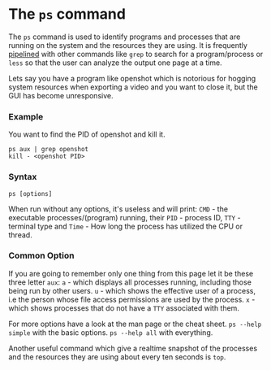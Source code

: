 # The `ps` command

The `ps` command is used to identify programs and processes that are running on the system and the resources they are using. It is frequently [pipelined](<https://en.wikipedia.org/wiki/Pipeline_(Unix)>) with other commands like `grep` to search for a program/process or `less` so that the user can analyze the output one page at a time.

Lets say you have a program like openshot which is notorious for hogging system resources when exporting a video and you want to close it, but the GUI has become unresponsive.

### Example

You want to find the PID of openshot and kill it.

```
ps aux | grep openshot
kill - <openshot PID>
```

### Syntax

`ps [options]`

When run without any options, it's useless and will print: `CMD` - the executable processes/(program) running, their `PID` - process ID, `TTY` - terminal type and `Time` - How long the process has utilized the CPU or thread.

### Common Option

If you are going to remember only one thing from this page let it be these three letter `aux`:
`a` - which displays all processes running, including those being run by other users.
`u` - which shows the effective user of a process, i.e the person whose file access permissions are used by the process.
`x` - which shows processes that do not have a `TTY` associated with them.

For more options have a look at the man page or the cheat sheet.
`ps --help simple` with the basic options.
`ps --help all` with everything.

Another useful command which give a realtime snapshot of the processes and the resources they are using about every ten seconds is `top`.